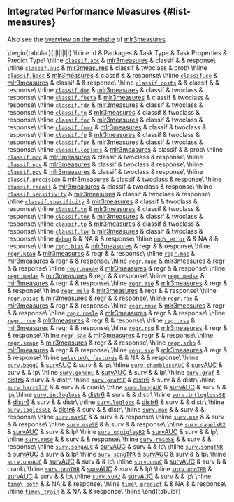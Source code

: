## Integrated Performance Measures {#list-measures}

Also see the [overview on the website](https://mlr3measures.mlr-org.com/reference/) of [mlr3measures](https://cran.r-project.org/package=mlr3measures).


\begin{tabular}{l|l|l|l|l}
\hline
Id & Packages & Task Type & Task Properties & Predict Type\\
\hline
[`classif.acc`](https://mlr3.mlr-org.com/reference/mlr\_measures\_classif.acc.html) & [mlr3measures](https://cran.r-project.org/package=mlr3measures) & classif &  & response\\
\hline
[`classif.auc`](https://mlr3.mlr-org.com/reference/mlr\_measures\_classif.auc.html) & [mlr3measures](https://cran.r-project.org/package=mlr3measures) & classif & twoclass & prob\\
\hline
[`classif.bacc`](https://mlr3.mlr-org.com/reference/mlr\_measures\_classif.bacc.html) & [mlr3measures](https://cran.r-project.org/package=mlr3measures) & classif &  & response\\
\hline
[`classif.ce`](https://mlr3.mlr-org.com/reference/mlr\_measures\_classif.ce.html) & [mlr3measures](https://cran.r-project.org/package=mlr3measures) & classif &  & response\\
\hline
[`classif.costs`](https://mlr3.mlr-org.com/reference/mlr\_measures\_classif.costs.html) &  & classif &  & response\\
\hline
[`classif.dor`](https://mlr3.mlr-org.com/reference/mlr\_measures\_classif.dor.html) & [mlr3measures](https://cran.r-project.org/package=mlr3measures) & classif & twoclass & response\\
\hline
[`classif.fbeta`](https://mlr3.mlr-org.com/reference/mlr\_measures\_classif.fbeta.html) & [mlr3measures](https://cran.r-project.org/package=mlr3measures) & classif & twoclass & response\\
\hline
[`classif.fdr`](https://mlr3.mlr-org.com/reference/mlr\_measures\_classif.fdr.html) & [mlr3measures](https://cran.r-project.org/package=mlr3measures) & classif & twoclass & response\\
\hline
[`classif.fn`](https://mlr3.mlr-org.com/reference/mlr\_measures\_classif.fn.html) & [mlr3measures](https://cran.r-project.org/package=mlr3measures) & classif & twoclass & response\\
\hline
[`classif.fnr`](https://mlr3.mlr-org.com/reference/mlr\_measures\_classif.fnr.html) & [mlr3measures](https://cran.r-project.org/package=mlr3measures) & classif & twoclass & response\\
\hline
[`classif.fomr`](https://mlr3.mlr-org.com/reference/mlr\_measures\_classif.fomr.html) & [mlr3measures](https://cran.r-project.org/package=mlr3measures) & classif & twoclass & response\\
\hline
[`classif.fp`](https://mlr3.mlr-org.com/reference/mlr\_measures\_classif.fp.html) & [mlr3measures](https://cran.r-project.org/package=mlr3measures) & classif & twoclass & response\\
\hline
[`classif.fpr`](https://mlr3.mlr-org.com/reference/mlr\_measures\_classif.fpr.html) & [mlr3measures](https://cran.r-project.org/package=mlr3measures) & classif & twoclass & response\\
\hline
[`classif.logloss`](https://mlr3.mlr-org.com/reference/mlr\_measures\_classif.logloss.html) & [mlr3measures](https://cran.r-project.org/package=mlr3measures) & classif &  & prob\\
\hline
[`classif.mcc`](https://mlr3.mlr-org.com/reference/mlr\_measures\_classif.mcc.html) & [mlr3measures](https://cran.r-project.org/package=mlr3measures) & classif & twoclass & response\\
\hline
[`classif.npv`](https://mlr3.mlr-org.com/reference/mlr\_measures\_classif.npv.html) & [mlr3measures](https://cran.r-project.org/package=mlr3measures) & classif & twoclass & response\\
\hline
[`classif.ppv`](https://mlr3.mlr-org.com/reference/mlr\_measures\_classif.ppv.html) & [mlr3measures](https://cran.r-project.org/package=mlr3measures) & classif & twoclass & response\\
\hline
[`classif.precision`](https://mlr3.mlr-org.com/reference/mlr\_measures\_classif.precision.html) & [mlr3measures](https://cran.r-project.org/package=mlr3measures) & classif & twoclass & response\\
\hline
[`classif.recall`](https://mlr3.mlr-org.com/reference/mlr\_measures\_classif.recall.html) & [mlr3measures](https://cran.r-project.org/package=mlr3measures) & classif & twoclass & response\\
\hline
[`classif.sensitivity`](https://mlr3.mlr-org.com/reference/mlr\_measures\_classif.sensitivity.html) & [mlr3measures](https://cran.r-project.org/package=mlr3measures) & classif & twoclass & response\\
\hline
[`classif.specificity`](https://mlr3.mlr-org.com/reference/mlr\_measures\_classif.specificity.html) & [mlr3measures](https://cran.r-project.org/package=mlr3measures) & classif & twoclass & response\\
\hline
[`classif.tn`](https://mlr3.mlr-org.com/reference/mlr\_measures\_classif.tn.html) & [mlr3measures](https://cran.r-project.org/package=mlr3measures) & classif & twoclass & response\\
\hline
[`classif.tnr`](https://mlr3.mlr-org.com/reference/mlr\_measures\_classif.tnr.html) & [mlr3measures](https://cran.r-project.org/package=mlr3measures) & classif & twoclass & response\\
\hline
[`classif.tp`](https://mlr3.mlr-org.com/reference/mlr\_measures\_classif.tp.html) & [mlr3measures](https://cran.r-project.org/package=mlr3measures) & classif & twoclass & response\\
\hline
[`classif.tpr`](https://mlr3.mlr-org.com/reference/mlr\_measures\_classif.tpr.html) & [mlr3measures](https://cran.r-project.org/package=mlr3measures) & classif & twoclass & response\\
\hline
[`debug`](https://mlr3.mlr-org.com/reference/mlr\_measures\_debug.html) &  & NA &  & response\\
\hline
[`oob\_error`](https://mlr3.mlr-org.com/reference/mlr\_measures\_oob\_error.html) &  & NA &  & response\\
\hline
[`regr.bias`](https://mlr3.mlr-org.com/reference/mlr\_measures\_regr.bias.html) & [mlr3measures](https://cran.r-project.org/package=mlr3measures) & regr &  & response\\
\hline
[`regr.ktau`](https://mlr3.mlr-org.com/reference/mlr\_measures\_regr.ktau.html) & [mlr3measures](https://cran.r-project.org/package=mlr3measures) & regr &  & response\\
\hline
[`regr.mae`](https://mlr3.mlr-org.com/reference/mlr\_measures\_regr.mae.html) & [mlr3measures](https://cran.r-project.org/package=mlr3measures) & regr &  & response\\
\hline
[`regr.mape`](https://mlr3.mlr-org.com/reference/mlr\_measures\_regr.mape.html) & [mlr3measures](https://cran.r-project.org/package=mlr3measures) & regr &  & response\\
\hline
[`regr.maxae`](https://mlr3.mlr-org.com/reference/mlr\_measures\_regr.maxae.html) & [mlr3measures](https://cran.r-project.org/package=mlr3measures) & regr &  & response\\
\hline
[`regr.medae`](https://mlr3.mlr-org.com/reference/mlr\_measures\_regr.medae.html) & [mlr3measures](https://cran.r-project.org/package=mlr3measures) & regr &  & response\\
\hline
[`regr.medse`](https://mlr3.mlr-org.com/reference/mlr\_measures\_regr.medse.html) & [mlr3measures](https://cran.r-project.org/package=mlr3measures) & regr &  & response\\
\hline
[`regr.mse`](https://mlr3.mlr-org.com/reference/mlr\_measures\_regr.mse.html) & [mlr3measures](https://cran.r-project.org/package=mlr3measures) & regr &  & response\\
\hline
[`regr.msle`](https://mlr3.mlr-org.com/reference/mlr\_measures\_regr.msle.html) & [mlr3measures](https://cran.r-project.org/package=mlr3measures) & regr &  & response\\
\hline
[`regr.pbias`](https://mlr3.mlr-org.com/reference/mlr\_measures\_regr.pbias.html) & [mlr3measures](https://cran.r-project.org/package=mlr3measures) & regr &  & response\\
\hline
[`regr.rae`](https://mlr3.mlr-org.com/reference/mlr\_measures\_regr.rae.html) & [mlr3measures](https://cran.r-project.org/package=mlr3measures) & regr &  & response\\
\hline
[`regr.rmse`](https://mlr3.mlr-org.com/reference/mlr\_measures\_regr.rmse.html) & [mlr3measures](https://cran.r-project.org/package=mlr3measures) & regr &  & response\\
\hline
[`regr.rmsle`](https://mlr3.mlr-org.com/reference/mlr\_measures\_regr.rmsle.html) & [mlr3measures](https://cran.r-project.org/package=mlr3measures) & regr &  & response\\
\hline
[`regr.rrse`](https://mlr3.mlr-org.com/reference/mlr\_measures\_regr.rrse.html) & [mlr3measures](https://cran.r-project.org/package=mlr3measures) & regr &  & response\\
\hline
[`regr.rse`](https://mlr3.mlr-org.com/reference/mlr\_measures\_regr.rse.html) & [mlr3measures](https://cran.r-project.org/package=mlr3measures) & regr &  & response\\
\hline
[`regr.rsq`](https://mlr3.mlr-org.com/reference/mlr\_measures\_regr.rsq.html) & [mlr3measures](https://cran.r-project.org/package=mlr3measures) & regr &  & response\\
\hline
[`regr.sae`](https://mlr3.mlr-org.com/reference/mlr\_measures\_regr.sae.html) & [mlr3measures](https://cran.r-project.org/package=mlr3measures) & regr &  & response\\
\hline
[`regr.smape`](https://mlr3.mlr-org.com/reference/mlr\_measures\_regr.smape.html) & [mlr3measures](https://cran.r-project.org/package=mlr3measures) & regr &  & response\\
\hline
[`regr.srho`](https://mlr3.mlr-org.com/reference/mlr\_measures\_regr.srho.html) & [mlr3measures](https://cran.r-project.org/package=mlr3measures) & regr &  & response\\
\hline
[`regr.sse`](https://mlr3.mlr-org.com/reference/mlr\_measures\_regr.sse.html) & [mlr3measures](https://cran.r-project.org/package=mlr3measures) & regr &  & response\\
\hline
[`selected\_features`](https://mlr3.mlr-org.com/reference/mlr\_measures\_selected\_features.html) &  & NA &  & response\\
\hline
[`surv.beggC`](https://mlr3proba.mlr-org.com/reference/MeasureSurvBeggC.html) & [survAUC](https://cran.r-project.org/package=survAUC) & surv &  & lp\\
\hline
[`surv.chamblessAUC`](https://mlr3proba.mlr-org.com/reference/MeasureSurvChamblessAUC.html) & [survAUC](https://cran.r-project.org/package=survAUC) & surv &  & lp\\
\hline
[`surv.gonenC`](https://mlr3proba.mlr-org.com/reference/MeasureSurvGonenC.html) & [survAUC](https://cran.r-project.org/package=survAUC) & surv &  & lp\\
\hline
[`surv.graf`](https://mlr3proba.mlr-org.com/reference/MeasureSurvGraf.html) & [distr6](https://cran.r-project.org/package=distr6) & surv &  & distr\\
\hline
[`surv.grafSE`](https://mlr3proba.mlr-org.com/reference/MeasureSurvGrafSE.html) & [distr6](https://cran.r-project.org/package=distr6) & surv &  & distr\\
\hline
[`surv.harrellC`](https://mlr3proba.mlr-org.com/reference/MeasureSurvHarrellC.html) &  & surv &  & crank\\
\hline
[`surv.hungAUC`](https://mlr3proba.mlr-org.com/reference/MeasureSurvHungAUC.html) & [survAUC](https://cran.r-project.org/package=survAUC) & surv &  & lp\\
\hline
[`surv.intlogloss`](https://mlr3proba.mlr-org.com/reference/MeasureSurvIntLogloss.html) & [distr6](https://cran.r-project.org/package=distr6) & surv &  & distr\\
\hline
[`surv.intloglossSE`](https://mlr3proba.mlr-org.com/reference/MeasureSurvIntLoglossSE.html) & [distr6](https://cran.r-project.org/package=distr6) & surv &  & distr\\
\hline
[`surv.logloss`](https://mlr3proba.mlr-org.com/reference/MeasureSurvLogloss.html) & [distr6](https://cran.r-project.org/package=distr6) & surv &  & distr\\
\hline
[`surv.loglossSE`](https://mlr3proba.mlr-org.com/reference/MeasureSurvLoglossSE.html) & [distr6](https://cran.r-project.org/package=distr6) & surv &  & distr\\
\hline
[`surv.mae`](https://mlr3proba.mlr-org.com/reference/MeasureSurvMAE.html) &  & surv &  & response\\
\hline
[`surv.maeSE`](https://mlr3proba.mlr-org.com/reference/MeasureSurvMAESE.html) &  & surv &  & response\\
\hline
[`surv.mse`](https://mlr3proba.mlr-org.com/reference/MeasureSurvMSE.html) &  & surv &  & response\\
\hline
[`surv.mseSE`](https://mlr3proba.mlr-org.com/reference/MeasureSurvMSESE.html) &  & surv &  & response\\
\hline
[`surv.nagelkR2`](https://mlr3proba.mlr-org.com/reference/MeasureSurvNagelkR2.html) & [survAUC](https://cran.r-project.org/package=survAUC) & surv &  & lp\\
\hline
[`surv.oquigleyR2`](https://mlr3proba.mlr-org.com/reference/MeasureSurvOQuigleyR2.html) & [survAUC](https://cran.r-project.org/package=survAUC) & surv &  & lp\\
\hline
[`surv.rmse`](https://mlr3proba.mlr-org.com/reference/MeasureSurvRMSE.html) &  & surv &  & response\\
\hline
[`surv.rmseSE`](https://mlr3proba.mlr-org.com/reference/MeasureSurvRMSESE.html) &  & surv &  & response\\
\hline
[`surv.songAUC`](https://mlr3proba.mlr-org.com/reference/MeasureSurvSongAUC.html) & [survAUC](https://cran.r-project.org/package=survAUC) & surv &  & lp\\
\hline
[`surv.songTNR`](https://mlr3proba.mlr-org.com/reference/MeasureSurvSongTNR.html) & [survAUC](https://cran.r-project.org/package=survAUC) & surv &  & lp\\
\hline
[`surv.songTPR`](https://mlr3proba.mlr-org.com/reference/MeasureSurvSongTPR.html) & [survAUC](https://cran.r-project.org/package=survAUC) & surv &  & lp\\
\hline
[`surv.unoAUC`](https://mlr3proba.mlr-org.com/reference/MeasureSurvUnoAUC.html) & [survAUC](https://cran.r-project.org/package=survAUC) & surv &  & lp\\
\hline
[`surv.unoC`](https://mlr3proba.mlr-org.com/reference/MeasureSurvUnoC.html) & [survAUC](https://cran.r-project.org/package=survAUC) & surv &  & crank\\
\hline
[`surv.unoTNR`](https://mlr3proba.mlr-org.com/reference/MeasureSurvUnoTNR.html) & [survAUC](https://cran.r-project.org/package=survAUC) & surv &  & lp\\
\hline
[`surv.unoTPR`](https://mlr3proba.mlr-org.com/reference/MeasureSurvUnoTPR.html) & [survAUC](https://cran.r-project.org/package=survAUC) & surv &  & lp\\
\hline
[`surv.xuR2`](https://mlr3proba.mlr-org.com/reference/MeasureSurvXuR2.html) & [survAUC](https://cran.r-project.org/package=survAUC) & surv &  & lp\\
\hline
[`time\_both`](https://mlr3.mlr-org.com/reference/mlr\_measures\_elapsed\_time.html) &  & NA &  & response\\
\hline
[`time\_predict`](https://mlr3.mlr-org.com/reference/mlr\_measures\_elapsed\_time.html) &  & NA &  & response\\
\hline
[`time\_train`](https://mlr3.mlr-org.com/reference/mlr\_measures\_elapsed\_time.html) &  & NA &  & response\\
\hline
\end{tabular}
